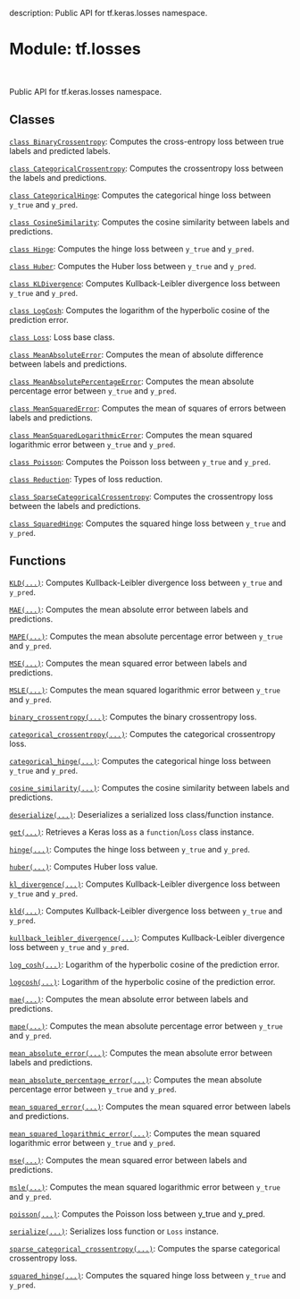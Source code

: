 description: Public API for tf.keras.losses namespace.

<div itemscope itemtype="http://developers.google.com/ReferenceObject">
<meta itemprop="name" content="tf.losses" />
<meta itemprop="path" content="Stable" />
</div>

# Module: tf.losses

<!-- Insert buttons and diff -->

<table class="tfo-notebook-buttons tfo-api nocontent" align="left">

</table>



Public API for tf.keras.losses namespace.



## Classes

[`class BinaryCrossentropy`](../tf/keras/losses/BinaryCrossentropy.md): Computes the cross-entropy loss between true labels and predicted labels.

[`class CategoricalCrossentropy`](../tf/keras/losses/CategoricalCrossentropy.md): Computes the crossentropy loss between the labels and predictions.

[`class CategoricalHinge`](../tf/keras/losses/CategoricalHinge.md): Computes the categorical hinge loss between `y_true` and `y_pred`.

[`class CosineSimilarity`](../tf/keras/losses/CosineSimilarity.md): Computes the cosine similarity between labels and predictions.

[`class Hinge`](../tf/keras/losses/Hinge.md): Computes the hinge loss between `y_true` and `y_pred`.

[`class Huber`](../tf/keras/losses/Huber.md): Computes the Huber loss between `y_true` and `y_pred`.

[`class KLDivergence`](../tf/keras/losses/KLDivergence.md): Computes Kullback-Leibler divergence loss between `y_true` and `y_pred`.

[`class LogCosh`](../tf/keras/losses/LogCosh.md): Computes the logarithm of the hyperbolic cosine of the prediction error.

[`class Loss`](../tf/keras/losses/Loss.md): Loss base class.

[`class MeanAbsoluteError`](../tf/keras/losses/MeanAbsoluteError.md): Computes the mean of absolute difference between labels and predictions.

[`class MeanAbsolutePercentageError`](../tf/keras/losses/MeanAbsolutePercentageError.md): Computes the mean absolute percentage error between `y_true` and `y_pred`.

[`class MeanSquaredError`](../tf/keras/losses/MeanSquaredError.md): Computes the mean of squares of errors between labels and predictions.

[`class MeanSquaredLogarithmicError`](../tf/keras/losses/MeanSquaredLogarithmicError.md): Computes the mean squared logarithmic error between `y_true` and `y_pred`.

[`class Poisson`](../tf/keras/losses/Poisson.md): Computes the Poisson loss between `y_true` and `y_pred`.

[`class Reduction`](../tf/keras/losses/Reduction.md): Types of loss reduction.

[`class SparseCategoricalCrossentropy`](../tf/keras/losses/SparseCategoricalCrossentropy.md): Computes the crossentropy loss between the labels and predictions.

[`class SquaredHinge`](../tf/keras/losses/SquaredHinge.md): Computes the squared hinge loss between `y_true` and `y_pred`.

## Functions

[`KLD(...)`](../tf/keras/metrics/kl_divergence.md): Computes Kullback-Leibler divergence loss between `y_true` and `y_pred`.

[`MAE(...)`](../tf/keras/metrics/mean_absolute_error.md): Computes the mean absolute error between labels and predictions.

[`MAPE(...)`](../tf/keras/metrics/mean_absolute_percentage_error.md): Computes the mean absolute percentage error between `y_true` and `y_pred`.

[`MSE(...)`](../tf/keras/metrics/mean_squared_error.md): Computes the mean squared error between labels and predictions.

[`MSLE(...)`](../tf/keras/metrics/mean_squared_logarithmic_error.md): Computes the mean squared logarithmic error between `y_true` and `y_pred`.

[`binary_crossentropy(...)`](../tf/keras/metrics/binary_crossentropy.md): Computes the binary crossentropy loss.

[`categorical_crossentropy(...)`](../tf/keras/metrics/categorical_crossentropy.md): Computes the categorical crossentropy loss.

[`categorical_hinge(...)`](../tf/keras/losses/categorical_hinge.md): Computes the categorical hinge loss between `y_true` and `y_pred`.

[`cosine_similarity(...)`](../tf/keras/losses/cosine_similarity.md): Computes the cosine similarity between labels and predictions.

[`deserialize(...)`](../tf/keras/losses/deserialize.md): Deserializes a serialized loss class/function instance.

[`get(...)`](../tf/keras/losses/get.md): Retrieves a Keras loss as a `function`/`Loss` class instance.

[`hinge(...)`](../tf/keras/metrics/hinge.md): Computes the hinge loss between `y_true` and `y_pred`.

[`huber(...)`](../tf/keras/losses/huber.md): Computes Huber loss value.

[`kl_divergence(...)`](../tf/keras/metrics/kl_divergence.md): Computes Kullback-Leibler divergence loss between `y_true` and `y_pred`.

[`kld(...)`](../tf/keras/metrics/kl_divergence.md): Computes Kullback-Leibler divergence loss between `y_true` and `y_pred`.

[`kullback_leibler_divergence(...)`](../tf/keras/metrics/kl_divergence.md): Computes Kullback-Leibler divergence loss between `y_true` and `y_pred`.

[`log_cosh(...)`](../tf/keras/losses/log_cosh.md): Logarithm of the hyperbolic cosine of the prediction error.

[`logcosh(...)`](../tf/keras/losses/log_cosh.md): Logarithm of the hyperbolic cosine of the prediction error.

[`mae(...)`](../tf/keras/metrics/mean_absolute_error.md): Computes the mean absolute error between labels and predictions.

[`mape(...)`](../tf/keras/metrics/mean_absolute_percentage_error.md): Computes the mean absolute percentage error between `y_true` and `y_pred`.

[`mean_absolute_error(...)`](../tf/keras/metrics/mean_absolute_error.md): Computes the mean absolute error between labels and predictions.

[`mean_absolute_percentage_error(...)`](../tf/keras/metrics/mean_absolute_percentage_error.md): Computes the mean absolute percentage error between `y_true` and `y_pred`.

[`mean_squared_error(...)`](../tf/keras/metrics/mean_squared_error.md): Computes the mean squared error between labels and predictions.

[`mean_squared_logarithmic_error(...)`](../tf/keras/metrics/mean_squared_logarithmic_error.md): Computes the mean squared logarithmic error between `y_true` and `y_pred`.

[`mse(...)`](../tf/keras/metrics/mean_squared_error.md): Computes the mean squared error between labels and predictions.

[`msle(...)`](../tf/keras/metrics/mean_squared_logarithmic_error.md): Computes the mean squared logarithmic error between `y_true` and `y_pred`.

[`poisson(...)`](../tf/keras/metrics/poisson.md): Computes the Poisson loss between y_true and y_pred.

[`serialize(...)`](../tf/keras/losses/serialize.md): Serializes loss function or `Loss` instance.

[`sparse_categorical_crossentropy(...)`](../tf/keras/metrics/sparse_categorical_crossentropy.md): Computes the sparse categorical crossentropy loss.

[`squared_hinge(...)`](../tf/keras/metrics/squared_hinge.md): Computes the squared hinge loss between `y_true` and `y_pred`.


